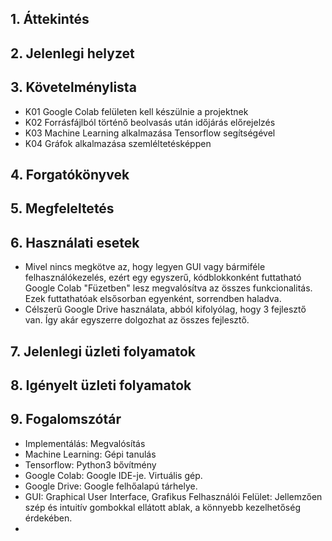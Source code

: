 ## 1. Áttekintés


## 2. Jelenlegi helyzet


## 3. Követelménylista

- K01 Google Colab felületen kell készülnie a projektnek
- K02 Forrásfájlból történő beolvasás után időjárás előrejelzés
- K03 Machine Learning alkalmazása Tensorflow segítségével
- K04 Gráfok alkalmazása szemléltetésképpen
    
## 4. Forgatókönyvek

  
  
  ## 5. Megfeleltetés
  
  
  
  ## 6. Használati esetek 
  - Mivel nincs megkötve az, hogy legyen GUI vagy bármiféle felhasználókezelés, ezért egy egyszerű, kódblokkonként futtatható Google Colab "Füzetben" lesz megvalósítva az összes funkcionalitás. Ezek futtathatóak elsősorban egyenként, sorrendben haladva.
  - Célszerű Google Drive használata, abból kifolyólag, hogy 3 fejlesztő van. Így akár egyszerre dolgozhat az összes fejlesztő.
 
  ## 7.  Jelenlegi üzleti folyamatok
  


  ## 8. Igényelt üzleti folyamatok
  
  
  ## 9. Fogalomszótár

- Implementálás: Megvalósítás
- Machine Learning: Gépi tanulás
- Tensorflow: Python3 bővítmény
- Google Colab: Google IDE-je. Virtuális gép.
- Google Drive: Google felhőalapú tárhelye.
- GUI: Graphical User Interface, Grafikus Felhasználói Felület: Jellemzően szép és intuitív gombokkal ellátott ablak, a könnyebb kezelhetőség érdekében.
- 
